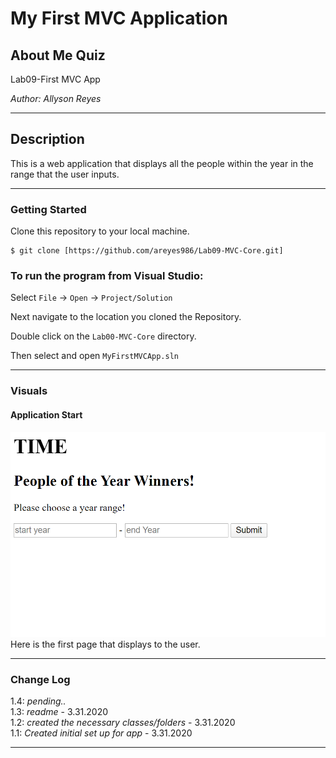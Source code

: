 # My First MVC Application

## About Me Quiz

Lab09-First MVC App

*Author: Allyson Reyes*

----

## Description
This is a web application that displays all the people within the year in the range that the user inputs.

---

### Getting Started
Clone this repository to your local machine.

```
$ git clone [https://github.com/areyes986/Lab09-MVC-Core.git]
```

### To run the program from Visual Studio:
Select ```File``` -> ```Open``` -> ```Project/Solution```

Next navigate to the location you cloned the Repository.

Double click on the ```Lab00-MVC-Core``` directory.

Then select and open ```MyFirstMVCApp.sln```

---

### Visuals

#### Application Start
![First Look](./assets/pic.png)
Here is the first page that displays to the user.


---

### Change Log 
1.4: *pending..*  
1.3: *readme* - 3.31.2020  
1.2: *created the necessary classes/folders* - 3.31.2020  
1.1: *Created initial set up for app* - 3.31.2020 


------------------------------
